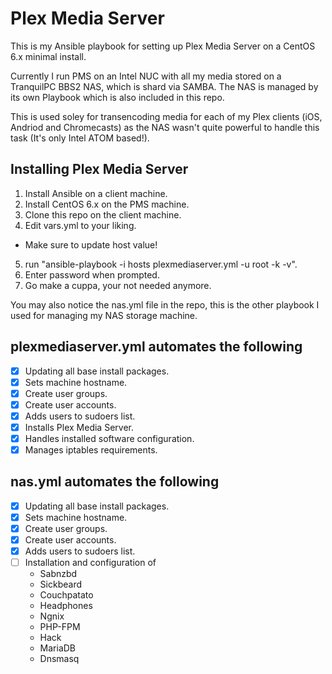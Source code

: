 # Plex Media Server

This is my Ansible playbook for setting up Plex Media Server on a CentOS 6.x minimal install.

Currently I run PMS on an Intel NUC with all my media stored on a TranquilPC BBS2 NAS, which is
shard via SAMBA. The NAS is managed by its own Playbook which is also included in this repo.

This is used soley for transencoding media for each of my Plex clients (iOS, Andriod and Chromecasts) as the NAS wasn't quite powerful to handle this task (It's only Intel ATOM based!).

## Installing Plex Media Server

1. Install Ansible on a client machine.
2. Install CentOS 6.x on the PMS machine.
3. Clone this repo on the client machine.
4. Edit vars.yml to your liking.
  - Make sure to update host value!
5. run "ansible-playbook -i hosts plexmediaserver.yml -u root -k -v".
6. Enter password when prompted.
7. Go make a cuppa, your not needed anymore.

You may also notice the nas.yml file in the repo, this is the other playbook I used for managing
my NAS storage machine.

## plexmediaserver.yml automates the following

- [x] Updating all base install packages.
- [x] Sets machine hostname.
- [x] Create user groups.
- [x] Create user accounts.
- [x] Adds users to sudoers list.
- [x] Installs Plex Media Server.
- [x] Handles installed software configuration.
- [x] Manages iptables requirements.

## nas.yml automates the following
- [x] Updating all base install packages.
- [x] Sets machine hostname.
- [x] Create user groups.
- [x] Create user accounts.
- [x] Adds users to sudoers list.
- [ ] Installation and configuration of
  - Sabnzbd
  - Sickbeard
  - Couchpatato
  - Headphones
  - Ngnix
  - PHP-FPM
  - Hack
  - MariaDB
  - Dnsmasq

